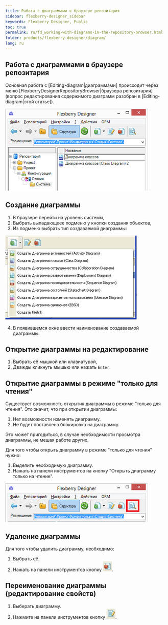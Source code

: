```yaml
---
title: Работа с диаграммами в браузере репозитария
sidebar: flexberry-designer_sidebar
keywords: Flexberry Designer, Public
toc: true
permalink: ru/fd_working-with-diagrams-in-the-repository-browser.html
folder: products/flexberry-designer/diagram/
lang: ru
---
```


## Работа с диаграммами в браузере репозитария

Основная работа с [Editing-diagram|диаграммами] происходит через меню [FlexberryDesignerRepositoryBrowser|браузера репозитария] (вопрос редактирования содержимого диаграмм разобран в [Editing-diagram|этой статье]).

![](/images/pages/products/flexberry-designer/diagram/diagram-opportunities.png)

## Создание диаграммы

1. В браузере перейти на уровень системы, 
2. Выбрать выпадающеее подменю у кнопки создания объектов,
3. Из подменю выбрать тип создаваемой диаграммы:

![](/images/pages/products/flexberry-designer/diagram/diagram-creation.jpg)

4. В появившемся окне ввести наименование создаваемой диаграммы.

## Открытие диаграммы на редактирование

1. Выбрать её мышкой или клавиатурой,
2. Дважды кликнуть мышью или нажать `Enter`.

## Открытие диаграммы в режиме "только для чтения"

Существует возможность открытия диаграммы в режиме "только для чтения". Это значит, что при открытии диаграммы:
1. Нет возможности изменять диаграмму.
2. Не будет поставлена блокировка на диаграмму.

Это может пригодиться, в случае необходимости просмотра диаграммы, не мешая работе других.

Для того чтобы открыть диаграмму в режиме "только для чтения" нужно:
1. Выделить необходимую диаграмму.
2. Нажать на панели инструментов на  кнопку "Открыть диаграмму только на чтение".

![](/images/pages/products/flexberry-designer/diagram/diagram-readonly.png)

## Удаление диаграммы

Для того чтобы удалить диаграмму, необходимо:
1. Выбрать её.
2. Нажать на панели инструментов кнопку ![](/images/pages/products/flexberry-designer/diagram/delbtn.jpg).

## Переименование диаграммы (редактирование свойств)

1. Выберать диаграмму.
2. Нажмите на панели инструментов кнопку ![](/images/pages/products/flexberry-designer/diagram/propertiesbtn.jpg).
